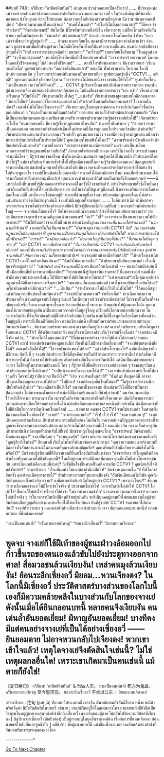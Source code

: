 ##บทที่ 748 : กวีสี่บาท “อาทิตย์คิมหันต์”!
ด้านนอก
ข่าวล่าออกมาเป็นครั้งแรก!
……
ที่บ้านของพ่อแม่จางเย่
พ่อกับแม่กำลังรอคอยผลการตัดสินด้วยความกระวนกระวายใจ ในบ้านยังมีญาติพี่น้องอีกหลายคน น้าใหญ่เอย น้าสะใภ้สามเอย น้องสาวคนโตกับน้องสาวสามก็อยู่ด้วย นับว่ามากันหลายคนทีเดียว!
"เปิดศาลมานานแค่ไหนแล้วนะ!"
"สามชั่วโมงแล้ว"
"ทำไมยังไม่มีผลออกมาล่ะ?"
"ไอ๊หยา ช้าจริงเชียว!"
"พี่ชายต้องชนะ!"
ทันใดนั้น มีโทรศัพท์สายหนึ่งดังขึ้น
เมื่อวางสาย แม่ก็ตะโกนเสียงดังลั่นด้วยความตื่นเต้นสุดระงับ "ชนะแล้ว! เย่น้อยชนะแล้ว!"
น้องสาวสามกระโดดโลดเต้น ร่ำร้อง "บอกแล้วว่าพี่ชนะ! หนูรู้อยู่แล้ว!"
……
บ้านของเหยาเจี้ยนไฉ
สองสามีภรรยาแซ่เหยากำลังทานข้าว
ด้านนอก ลูกสาวเหยามี่ผลักประตูเข้ามา ในมือถือโทรศัพท์โบกไปมาด้วยความตื่นเต้น บนหน้าจอยังเปิดข่าวล่าสุดทิ้งไว้ "พ่อ! อาจารย์จางชนะคดีแล้ว! ชนะแล้ว!"
"อะไรนะ?" เหยาเจี้ยนไฉรีบถาม "ไหนดูหน่อยซิ!"
"ข่าวใหม่ล่าสุดเลย!" เหยามี่ส่งโทรศัพท์มือถือให้เหล่าเหยาทันที "อาจารย์จางร้ายกาจมาก! นี่แหละไอดอลชั่วชีวิตของหนู! ไม่สิ! สองชั่วชีวิตเลย!"
……
สถานีโทรทัศน์นครหลวง
ทีมงานรายการ ‘เซียนเกะเป๊ะเนื้อ’
หูเฟยนำข่าวมาแจ้ง "ผลการตัดสินมาแล้ว!"
ขณะนั้น ทั้งต่งซานซาน โหวเกอ โหวตี้ ต้าเฟย และคนอื่น ๆ ในรายการล้วนแต่หันมามองเป็นสายตาเดียว
หูเฟยหยุดครู่หนึ่ง "CCTV1 ... แพ้คดี!"
ทุกคนตกตะลึง!
เสียวหลวี่อุทาน "อาจารย์จางไม่มีทนายนี่ เขา เขาชนะได้ยังไง?"
หูเฟยยิ้มเจื่อน "เขาเป็นทนายว่าความให้ตัวเอง!"
……
CCTV1
ผู้บริหารทั้งหลายกำลังตั้งตารอข่าวจากศาล
ขณะนั้น ผู้อำนวยการเจียงหน่ายสยงรับสายจากเจียงหยวน ได้ยินเสียงจากปลายสายว่า "ผอ. ครับ"
เจียงหน่ายสยงรีบถาม "เป็นยังไง?"
เจียงหยวนเงียบไปครู่ "...แพ้ครับ"
เจียงหน่ายสยงสูดลมหายใจลึกก่อนตวาด "เกิดอะไรขึ้น? ไหนบอกว่าโอกาสชนะแปดส่วนไง? แล้วทำไมศาลตัดสินออกมาแล้ว? ไวขนาดนั้นเชียว? เหล่าฮั่วไม่ได้โต้อะไรเลยเรอะ?"
เจียงหยวนอยู่ในเหตุการณ์ตลอด ทราบดีว่าเกิดอะไรขึ้นบ้าง ตอบกลับเบา ๆ "ทนายฮั่วพยายามที่สุดแล้วครับ"
ปลายสาย ทนายฮั่วรับสายต่อแล้วกล่าวขออภัย "เรื่องนี้เป็นความผิดพลาดของผมและทีมงานเองครับ พวกเราประมาทความรู้ของจางเย่เกินไป!"
เจียงหน่ายสยงโมโห "คนนอกคนหนึ่ง มีความรู้เรื่องกฎหมายแค่ไหนกัน!"
ทนายฮั่วพึมพำเบา ๆ "ถ้าบอกว่าจางเย่เป็นแค่คนนอก ทนายกว่าเก้าสิบเปอร์เซ็นต์ในประเทศนี้ก็ควรถูกถอนใบประกอบวิชาชีพแล้วล่ะครับ!"
เจียงหน่ายสยงแค้นจนหัวเราะออกมา "เหล่าฮั่ว คุณหมายความว่า จางเย่มีความรู้ทางกฎหมายเหนือกว่าทนายเก้าสิบเปอร์เซ็นต์ในประเทศนี้อีก? คุณเล่นมุกให้ผมฟังใช่ไหม?"
"ความจริงแล้ว ยังเหนือกว่าเก้าสิบเปอร์เซ็นต์มากครับ" ทนายฮั่วกล่าว "ศาสตราจารย์ด้านคณิตศาสตร์? ผมว่า เขาเป็นเหมือนศาสตราจารย์วิชากฎหมายยิ่งกว่าเสียอีก!"
ถ้าทนายฮั่วพ่ายต่อฝีปากเขา เขายังไม่ว่าอะไร เพราะปากของจางเย่นั้นใคร ๆ ก็รู้ว่าร้ายกาจแค่ไหน ทั้งเรื่องเหน็บแนมก่นด่า คนสู้เขาได้มีไม่มากนัก ทั่วประเทศมีใครบ้างไม่รู้? แต่ตรงกันข้าม ที่ทนายฮั่วรับไม่ได้ที่สุดคือเขาแพ้ในความรู้วิชาชีพของตนเอง! ข้อกฎหมายที่จางเย่ยกขึ้นมาแต่ละข้อนั้น ทนายฮั่วฟังแล้วถึงกับมึนงง พอจะเปิดเอกสารพลิกตำราหาข้อโต้แย้ง ยังไม่ทันจะพูดอะไร จางเย่ก็โยนข้อต่อไปออกมาอีก! ทนายฮั่วได้แต่พลิกตำราใหม่ ขณะที่เตรียมจะตอบโต้ จางเย่ก็ออกท่าสังหารออกมาอีกแล้ว!
ทุกกระบวนท่าล้วนเอาชีวิต!
ตกเป็นฝ่ายตั้งรับตลอดเวลา!
——นี่แหละคือสิ่งที่ทนายฮั่วรู้สึกตลอดการพิจารณาคดีในครั้งนี้!
เขาแพ้แล้ว! อย่างไรเสียทนายฮั่วซึ่งใจเย็นลงแล้วก็ยอมรับทั้งปากทั้งใจ เขาถึงกับทราบว่า ต่อให้เขาไม่ได้ดูเบาคู่มือคนนี้ ถึงเขาจะเตรียมการรบนี้อย่างดีแค่ไหน คดีนี้ เขาก็อาจจะไม่ชนะอยู่ดี! ทนายที่ชำนาญยิ่งกว่าเขา หยิบยกข้อกฎหมายขึ้นมาได้อย่างแม่นยำและช่วงชิงเป็นฝ่ายรุกเช่นนี้ จางเย่ไม่มีเหตุผลที่จะแพ้เลย!
……
ในอินเทอร์เน็ต
คำพิพากษากระจายว่อน
ชาวเน็ตบ้างร่ำร้องด้วยความยินดี มีบ้างรู้สึกคาดไม่ถึง แต่ที่แน่ ๆ พวกเขาล้วนมีคำถามข้อใหญ่ —— จางเย่ชนะได้อย่างไร?
สื่อให้คำตอบกับพวกเขาแล้ว!
ข่าวให้คำตอบกับพวกเขาแล้ว!
รายละเอียดระหว่างการพิจารณาคดีถูกคนนำมาเผยแพร่!
"ห๊ะ?"
"เชี่* อาจารย์จางเป็นทนายว่าความให้ตัวเองเรอะ?"
"ฉันได้ยินแค่ว่าจางเย่ไม่มีทนาย แต่แม่*ไม่เห็นรู้เลยว่าเขาจะเป็นทนายให้ตัวเองน่ะ!"
"พวกนายมั่วรึเปล่า? จางเย่ทำไมไปเป็นทนายวะ?"
"ยังชำนาญกว่าทนายฝั่ง CCTV1 อีก? ว่าความอ้างข้อกฎหมายไม่ต้องพลิกตำรา? พูดจนทนายฝั่งตรงข้ามพูดไม่ออก เถียงกลับยังไม่ได้? พวกนายเล่านิทานให้เด็กฟังเรอะ?"
"สวรรค์!"
"ตาฉันบอดอีกแล้ว!"
"ต้องเล่นใหญ่กันแบบนี้เชียว?"
"นี่มันคาดไม่ถึงสุด ๆ จริง ๆ!"
"เฮ้ย CCTV1 คราวนี้เสียท่าแล้ว!"
"ยิ่งกว่าเสียท่าอีก CCTV1 คงกำลังตะลึงพรึงเพริดทีเดียวล่ะ! ตอนที่เห็นจางเย่ไม่จ้างทนาย พวกนั้นคงกลัวว่าจะชนะง่ายดายเกินไปเสียด้วยซ้ำแหง สุดท้ายจางเย่ดันมี ‘ทักษะว่าความ’! แม่*โคตรหักหน้าฉิ*! จางจอมหักหน้าลงมืออีกแล้วสิ!"
"ไปหาเรื่องเขาเนี่ย CCTV1 เองก็ใจกล้าเหมือนกันนะ!"
"ฉันยังไม่อยากจะเชื่อ!"
"คำพิพากษาตัดสินออกมาแล้ว เรื่องนี้ต้องจริงอยู่แล้วล่ะ!"
"แม่*ดิฟระ! ต่อไปจางเย่แม่*ก็มีฉายาเพิ่มมาอีกหนึ่งแล้วสิ --- ทนายมือสมัครเล่นที่เป็นมืออาชีพเสียยิ่งกว่าทนายมืออาชีพ!"
"พวกนายเพิ่งรู้จักเขาวันแรกเหรอ? นี่แหละจางเย่ หมอนี่ทั้งตัวมีแต่ความประหลาดทั้งนั้น ใช้วิธีธรรมดาไปตัดสินเขาจะได้เรอะ!"
"แต่ แต่เขาแม่*ทำไมคุ้นเคยกับข้อกฎหมายได้ดียิ่งกว่าทนายอาชีพล่ะเว้ย?"
"เมนต์บน งั้นบอกผมก่อนสิว่าทำไมจางเย่ขับเครื่องบินได้น่ะ? เครื่องบินพาณิชย์เชียวนะเว้ย?"
"....นั่นสินะ"
"สำหรับจางเย่ ไม่มีอะไรเป็นไปไม่ได้!"
"ไอ้หมอนี่สรุปแล้วเกิดมาจากหินก้อนไหนกันแน่วะ!"
"จางเย่เป็นทนายความ? ขำเยี่ยวเล็ด!"
ชาวเน็ตแสดงความประหลาดใจ ล้วนแต่พูดจากันไปทุกรูปแบบ!
ในเน็ตวุ่นวาย!
ข่าวดังระเบิดระเบ้อ!
ไม่ว่าจะเป็นเรื่องที่จางเย่ชนะคดี หรือเรื่องความสามารถในการว่าความที่น่าตกใจของเขา ล้วนแต่ทำให้ผู้คนคาดไม่ถึง ทุกคนต้องใช้เวลาย่อยข้อมูลอันน่าตื่นตระหนกจากข่าวนี้อยู่ครู่ใหญ่
เปรียบกับโลกภายนอกอันวุ่นวาย ในวงการบันเทิง ที่ซึ่งเกี่ยวข้องกับคดีนี้อย่างลึกล้ำกลับเงียบสงัด แทบไม่มีใครพูดถึงเรื่องนี้อย่างที่คนส่วนใหญ่พูดถึง เพราะนี่เป็นคดีที่อ่อนไหว ความเงียบเช่นนี้ เปรียบกับความร้อนแรงของกระแสข่าวและอินเทอร์เน็ตแล้ว...นับว่าแปลกประหลาดและน่าหวาดหวั่นอยู่บ้าง
เหล่าดาราล้วนรับทราบ เพียงไม่พูดจา
โดยเฉพาะ CCTV1 ที่ยังเงียบจนน่ากลัว
ขณะที่ชาวเน็ตบางส่วนเริ่มวิจารณ์เรื่องนี้แล้ว
"จางเย่ชนะคดีก็จริง แต่ว่า..."
"ท่าจะใกล้โดนแบนแล้ว"
"ปีนี้ของอาจารย์จาง ท่าจะไม่มีทางได้ออกหน้าจอของ CCTV1 แล้ว! ร้อยเปอร์เซนต์ต้องถูกแช่แข็ง! เรื่องนี้น่ะไม่มีทางหลีกเลี่ยงเลย!"
"จางเย่ยังแต่งหนังสือได้นี่? สอนหนังสือก็ยังได้!"
"ใช่ เขายังแต่งเพลงได้ด้วย!"
"แล้วมีประโยชน์อะไร? อาชีพดั้งเดิมเขาคือพิธีกรนะ อีกทั้งที่ ๆ จางเย่เปล่งประกายได้ดีที่สุดคือการเป็นพิธีกรและทำรายการเท่านั้น! ถ้าเกิดขึ้นเวทีทำรายการไม่ได้ ถึงเขาจะไปเขียนนิยายหรือทำอย่างอื่นในวงการบันเทิงได้ แต่นั่นเป็นแค่ชายขอบของวงการ ไม่ได้อยู่ในกระแสหลักแบบนี้ ใคร ๆ ก็รู้ว่าต่อไปชื่อเสียงของจางเย่ต้องค่อย ๆ ร่วงลงทุกวันแน่ เท่ากับว่าตายสนิทไปแล้วนะ!"
"รอปีหน้าจางเย่ก็ลงจากเขาได้น่า!"
"วงการบันเทิงมีดาราหน้าใหม่ไปมารวดเร็ว ใครจะไปรู้ว่าปีหน้าจะเป็นยังไง?"
"เฮ้อ จางเย่จบสิ้นแล้วสิ!"
"นั่นสินะ สิ้นสุดคดีนี้ อาจจะเป็นการสิ้นสุดยุคของจางเย่ไปด้วย"
"ไม่มีทาง! จางเย่ต้องลุกขึ้นใหม่ได้แน่!"
"ไม่รู้อาจารย์จางจะนึกเสียใจทีหลังรึเปล่า"
"ชนะคดีแล้วเป็นยังไง? หมากตานี้ของจางเย่ ตั้งแต่แรกยังไงก็ถือว่าเป็นการปิดฉากแล้ว ไม่มีทางชนะตั้งแต่แรก! แพ้คดีก็ถือว่าแพ้ ชนะแล้วก็ยังนับว่าแพ้!"
คนจำนวนมากนึกไว้อาลัยให้จางเย่
บรรดาดาราในวงการบันเทิงจำนวนมากต่างนึกเสียใจแทนเขา เดิมทีเรื่องของจางเย่ เขาเองสามารถเลือกให้จบอย่างราบรื่นได้ แต่กลับเลือกหนทางตายสายหนึ่งเสียอย่างนั้น นั่นคือหนทางที่ไม่มีศิลปินในวงการบันเทิงคนไหนเลือก!
……
นอกศาล
คนของ CCTV1 จากไปนานแล้ว ในศาลเพิ่งมีความเคลื่อนไหวอีกครั้ง!
"จางเย่!"
"จางเย่ออกมาแล้ว!"
"เร็ว! เร็ว! เร็ว!"
"ขอทางหน่อย ๆ!"
จางเย่เดินออกมาพร้อมชัยชนะ สีหน้าท่าทางกระหยิ่มยิ้มย่อง ไม่เห็นวี่แววความอับจนปัญญาต่อชะตากรรมที่จะถูกแช่แข็งของตนเองเลยแม้แต่น้อย แต่ละก้าวเต็มไปด้วยความมั่นใจ
ขณะเดียวกัน บรรดาสื่อต่างกรูกันเข้ามาหาทันที กล้องทุกตัวล้วนจับไปที่เขา!
นักข่าวหญิงในฝูงชนตะโกน "อาจารย์จาง! ยินดีด้วยกับชัยชนะของคุณ!"
จางเย่ยิ้มน้อย ๆ "ขอบคุณครับ"
นักข่าวชายจากสถานีโทรทัศน์นครหลวงถามเสียงดัง "คุณรู้สึกยังไงบ้าง?"
อีกคนหนึ่งรีบยื่นไมโครโฟนมาจ่อตรงหน้าจางเย่ "คุณว่าความชนะนายจ้างแบบนี้ คิดอย่างไรกับสถานการณ์ในอนาคตที่คุณจะต้องเผชิญครับ? คุณเตรียมตัวรับมือกับการแช่แข็งในปีนี้หรือยัง?"
นักข่าวหญิงวัยเลขสี่ที่ยืนวงนอกก็ยื่นเครื่องบันทึกเสียงเข้ามา "อาจารย์จาง ทำไมคุณถึงเลือกตัวเลือกที่ทุกคนคาดไม่ถึงกันแบบนี้? ในเมื่อทุกคนทราบดีถึงผลที่ตามมา คุณก็คงไม่มีทางไม่ทราบเช่นกัน แต่ทำไมคุณยังเลือกแบบนี้ล่ะคะ? ถึงขั้นขึ้นโรงขึ้นศาลเป็นคดีความกับ CCTV1 ? คุณนึกเสียใจทีหลังรึเปล่า?"
จางเย่หัวเราะ "เรื่องที่ผมทำ ไม่เคยต้องสำนึกเสียใจ!"
นักข่าวหนุ่มถามขึ้น "ถ้าให้โอกาสอีกครั้ง คุณยังจะเลือกทางสายนี้?"
นักข่าวสาวสวยตะโกนถามเสียงดัง "กับเงินเดือนแค่ไม่กี่พัน คุณถึงกับยินยอมละทิ้งหน้าที่การงาน? ลงมือแตกหักกับสำนักใหญ่อย่าง CCTV1 ? เพราะอะไรคะ?"
ชัดเจนว่าทางเลือกของจางเย่ ไม่มีใครเข้าใจจริง ๆ!
ประชาชนไม่เข้าใจ!
วงการบันเทิงไม่เข้าใจ!
CCTV1 ไม่เข้าใจ!
สื่อเองก็ไม่เข้าใจ!
หรืออาจใช้คำว่า ‘ไม่อาจทำความเข้าใจ’ น่าจะตรงความหมายยิ่งกว่า! พวกเขาไม่เข้าใจจริง ๆ ว่าในวงการบันเทิงที่มีคนดีร้ายปะปนกัน จะยังมีบุคคลผู้ยอมหักไม่ยอมงอเช่นนี้อยู่ด้วย! ยินดีสละเลือดสูญเสียอย่างมหาศาลโดยไม่ได้อะไรกลับมา ยินดีสู้รบกับ CCTV1 จนตายตกไปตามกัน!?
จางเย่หัวเราะเบา ๆ มองเหล่านักข่าวเกือบร้อย อ้าปากเปล่งวาจา ขับกลอนออกมาบทหนึ่ง!
กลอนบทน้อย
ที่มีพลังมหาศาล!


“ยามเป็นคนเด่นล้ำ”
“ครั้นตายกลายผีหาญ”
“ย้อนระลึกเซี่ยงอวี่”
“มิยอมหวนเจียงตง!”


พูดจบ จางเย่ก็ใช้ฝีเท้าของผู้ชนะฝ่าวงล้อมออกไป ก้าวขึ้นรถของตนเองแล้วขับไปยังประตูทางออกจากศาล!
สื่อมวลชนล้วนเงียบงัน!
เหล่าคนมุงล้วนเงียบงัน!
ย้อนระลึกเซี่ยงอวี่ มิยอม...หวนเจียงตง?
ในโลกนี้มีเซี่ยงอวี่ ประวัติศาสตร์บางส่วนของโลกใบนี้เองก็มีความคล้ายคลึงในบางส่วนกับโลกของจางเย่ ดังนั้นเมื่อได้ยินกลอนบทนี้ หลายคนจึงเงียบงัน คนเด่นล้ำอันยอดเยี่ยม! ผีหาญอันยอดเยี่ยม! บางทีคงมีแต่คนอย่างจางเย่ที่เป็นได้อย่างเซี่ยงอวี่ —— ยินยอมตาย ไม่อาจหวนกลับไปเจียงตง!
พวกเขาเข้าใจแล้ว!
เหตุใดจางเย่จึงตัดสินใจเช่นนี้?
ไม่ใช่เหตุผลกลอื่นใด! เพราะเขาเกิดมาเป็นคนเช่นนี้ แม้ตายก็ยังใช่!
====================


《夏日绝句》
กวีสี่บาท ‘อาทิตย์คิมหันต์’
生当做人杰。
ยามเป็นคนเด่นล้ำ
死亦为鬼雄。
ครั้นตายกลายผีหาญ
至今思项羽。
ย้อนระลึกเซี่ยงอวี่
不肯过江东！
มิยอมหวนเจียงตง!


อรรถาธิบาย : 绝句 (jué jù) คือบทกวีประเภทหนึ่งของจีน ฉันทลักษณ์บังคับมีสี่บาท หนึ่งบาทมีห้าหรือเจ็ดคำ มีบังคับสัมผัสในบทกวี
อธิบาย : ยามมีชีวิตอยู่ให้โดดเด่นกว่าใคร ยามตายแล้วก็ยังถือเป็นวีรบุรุษในหมู่ผู้ตาย คนรุ่นหลังยังรำลึกถึงเซี่ยงอวี่ เพราะยินยอมสู้ตาย ไม่กลับไปรับความอัปยศที่เจียงตง [ ซีฉู่ป้าหวางเซี่ยงอวี่ (ฌ้อป้าอ๋อง) เป็นผู้ก่อกบฏในยุคสิ้นราชวงศ์ฉิน เริ่มก่อการที่แดนเจียงตง ก่อนพ่ายแพ้ให้กับฮั่นเกาจู่หลิวปัง ] หลี่ชิงจ้าว คือผู้แต่งบทกวีนี้ แต่งขึ้นเพื่อระบายความคับแค้นของต้าซ่งที่ยินยอมรับการรุกรานของมองโกล


*-*-*-*-*-*-*-*-*-*-*-*-*-*-*




[Go To Next Chapter]( ./49.md)